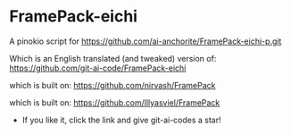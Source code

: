 # FramePack-eichi

A pinokio script for https://github.com/ai-anchorite/FramePack-eichi-p.git

Which is an English translated (and tweaked) version of:
https://github.com/git-ai-code/FramePack-eichi

which is built on:
https://github.com/nirvash/FramePack

which is built on: 
https://github.com/lllyasviel/FramePack 


* If you like it, click the link and give git-ai-codes a star!


